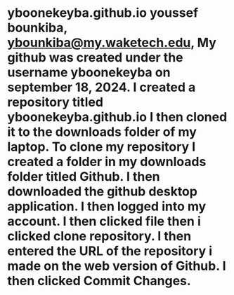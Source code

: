 # yboonekeyba.github.io youssef bounkiba, ybounkiba@my.waketech.edu, My github was created under the username yboonekeyba on september 18, 2024. I created a repository titled yboonekeyba.github.io I then cloned it to the downloads folder of my laptop. To clone my repository I created a folder in my downloads folder titled Github. I then downloaded the github desktop application. I then logged into my account. I then clicked file then i clicked clone repository. I then entered the URL of the repository i made on the web version of Github. I then clicked Commit Changes. 
